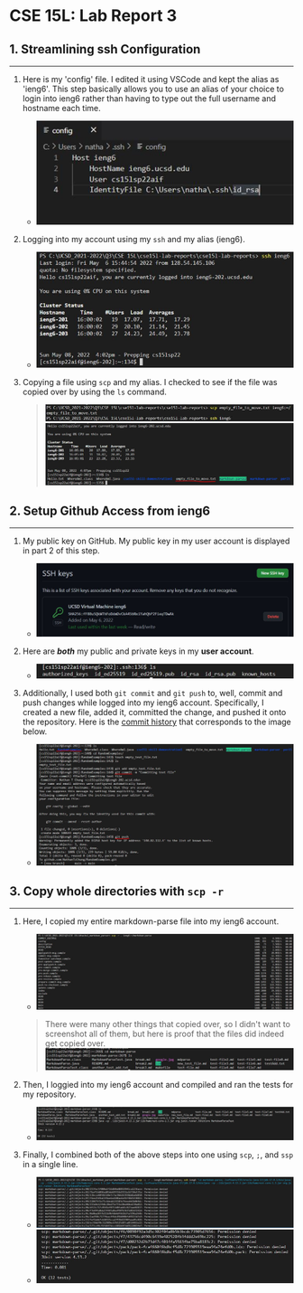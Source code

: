# **CSE 15L: Lab Report 3**

## 1. **Streamlining ssh Configuration**
---

 1. Here is my 'config' file. I edited it using VSCode and kept the alias as 'ieng6'. This step basically allows you to use an alias of your choice to login into ieng6 rather than having to type out the full username and hostname each time.
    * ![config](ssh_config.JPG)

 2. Logging into my account using my `ssh` and my alias (ieng6).
    * ![login](ssh_easylogin_alias_ieng6.JPG)

 3. Copying a file using `scp` and my alias. I checked to see if the file was copied over by using the `ls` command.
    >  ![scp_alias_1](scp_file_using_alias_p1.JPG)
    >  ![scp_alias_2](scp_file_using_alias_p2.JPG)

## 2. **Setup Github Access from ieng6**
---

 1. My public key on GitHub. My public key in my user account is displayed in part 2 of this step.
    * ![publickey_github](publickey_github.JPG)

 2. Here are ***both*** my public and private keys in my **user account**.
    * ![public&private_user](privateandpublic_useraccount.JPG)

 3. Additionally, I used both `git commit` and `git push` to, well, commit and push changes while logged into my ieng6 account. Specifically, I created a new file, added it, committed the change, and pushed it onto the repository. Here is the [commit history](https://github.com/NathanTzChung/RandomExamples/commit/f95e7bfd12983b49c3d11d8fe6600b2f8e7ab156) that corresponds to the image below.
    * ![commit&push](gitcommands_commit_push_ieng6account.JPG)

## 3. **Copy whole directories with `scp -r`**
---

 1. Here, I copied my entire markdown-parse file into my ieng6 account.
    * ![WholeDirectory](scpr_wholedirectory.JPG)
    > There were many other things that copied over, so I didn't want to screenshot all of them, but here is proof that the files did indeed get copied over.
    >![WholeDirectoryProof](scpr_wholedirectory_proof.JPG)

 2. Then, I loggied into my ieng6 account and compiled and ran the tests for my repository.
    * ![Compiled&RunTests](compile_run_TestsIn_ieng6.JPG)

 3. Finally, I combined both of the above steps into one using `scp`, `;`, and `ssp` in a single line.
    * ![Combined](combine_ssp_scp_p1.JPG)
    * ![Combined2](combine_ssp_scp_p2.JPG)